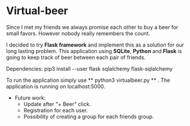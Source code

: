 # Virtual-beer

Since I met my friends we always promise each other to buy a beer for small favors. However nobody really remembers the count.

I decided to try **Flask framework** and implement this as a solution for our long lasting problem. This application using **SQLite**, **Python** and **Flask** is going to keep track of beer between each pair of friends.

Dependencies:  pip3 install --user flask sqlalchemy flask-sqlalchemy

To run the application simply use ** python3 virtualbeer.py ** . The application is running on localhost:5000.


* Future work:
  * Update after "+ Beer" click.
  * Registration for each user.
  * Possibility of creating a group for each friends group.
